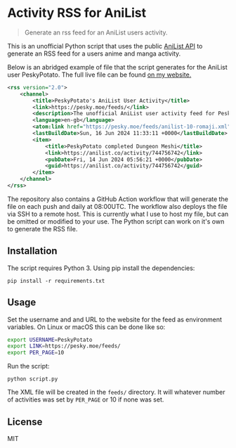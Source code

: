 # Activity RSS for AniList

> Generate an rss feed for an AniList users activity.

This is an unofficial Python script that uses the public [AniList API](https://anilist.gitbook.io/anilist-apiv2-docs) to generate an RSS feed for a users anime and manga activity.

Below is an abridged example of file that the script generates for the AniList user PeskyPotato. The full live file can be found [on my website.](https://pesky.moe/feeds/anilist-10-romaji.xml)

```xml
<rss version="2.0">
	<channel>
		<title>PeskyPotato's AniList User Activity</title>
		<link>https://pesky.moe/feeds/</link>
		<description>The unofficial AniList user activity feed for PeskyPotato.</description>
		<language>en-gb</language>
		<atom:link href="https://pesky.moe/feeds/anilist-10-romaji.xml" rel="self" type="application/rss+xml"/>
		<lastBuildDate>Sun, 16 Jun 2024 11:33:11 +0000</lastBuildDate>
		<item>
			<title>PeskyPotato completed Dungeon Meshi</title>
			<link>https://anilist.co/activity/744756742</link>
			<pubDate>Fri, 14 Jun 2024 05:56:21 +0000</pubDate>
			<guid>https://anilist.co/activity/744756742</guid>
		</item>
	</channel>
</rss>
```

The repository also contains a GitHub Action workflow that will generate the file on each push and daily at 08:00UTC. The workflow also deploys the file via SSH to a remote host. This is currently what I use to host my file, but can be omitted or modified to your use. The Python script can work on it's own to generate the RSS file.

## Installation
The script requires Python 3. Using pip install the dependencies:
```
pip install -r requirements.txt
```

## Usage
Set the username and and URL to the website for the feed as environment variables. On Linux or macOS this can be done like so:
```bash
export USERNAME=PeskyPotato
export LINK=https://pesky.moe/feeds/
export PER_PAGE=10
```

Run the script:
```
python script.py
```

The XML file will be created in the `feeds/` directory. It will whatever number of activities was set by `PER_PAGE` or 10 if none was set.

## License
MIT